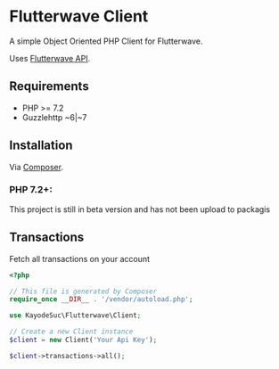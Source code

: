 # Flutterwave Client

A simple Object Oriented PHP Client for Flutterwave.

Uses [Flutterwave API](https://developer.flutterwave.com/reference).


## Requirements

* PHP >= 7.2
* Guzzlehttp ~6|~7

## Installation

Via [Composer](https://getcomposer.org).

### PHP 7.2+:

This project is still in beta version and has not been upload to packagis

## Transactions

Fetch all transactions on your account

```php
<?php

// This file is generated by Composer
require_once __DIR__ . '/vendor/autoload.php';

use KayodeSuc\Flutterwave\Client;

// Create a new Client instance
$client = new Client('Your Api Key');

$client->transactions->all();

```
